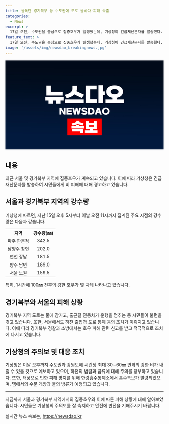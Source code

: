```yaml
---
title: 물폭탄 경기북부 등 수도권에 도로 물바다·피해 속출
categories:
  - News
excerpt: >
  17일 오전, 수도권을 중심으로 집중호우가 발생했는데, 기상청이 긴급재난문자를 발송했다. 도로가 물에 잠기고 전동차가 운행을 멈추는 등 시민들이 불편을 겪었으며, 출근길 차량이 우회운행하는 상황도 발생했다. 특히 경기북부 지역에서는 도로 침수로 인한 신고가 접수되었고, 긴급 구조작업 및 대피도 이뤄졌다. 이에 기상청은 오후까지 수도권과 강원도에 시간당 최대 30∼60㎜ 안팎의 강한 비가 더 올 수 있음을 예보했다. 한강홍수통제도 긴급 조치 상태이며, 산사태와 토사유출 등에 대해 주의를 당부했다.
feature_text: >
  17일 오전, 수도권을 중심으로 집중호우가 발생했는데, 기상청이 긴급재난문자를 발송했다. 도로가 물에 잠기고 전동차가 운행을 멈추는 등 시민들이 불편을 겪었으며, 출근길 차량이 우회운행하는 상황도 발생했다. 특히 경기북부 지역에서는 도로 침수로 인한 신고가 접수되었고, 긴급 구조작업 및 대피도 이뤄졌다. 이에 기상청은 오후까지 수도권과 강원도에 시간당 최대 30∼60㎜ 안팎의 강한 비가 더 올 수 있음을 예보했다. 한강홍수통제도 긴급 조치 상태이며, 산사태와 토사유출 등에 대해 주의를 당부했다.
image: '/assets/img/newsdao_breakingnews.jpg'
---
```


<p><img src="/assets/img/newsdao_breakingnews.jpg" alt="firstkoreanews 속보" /></p>

<h2 data-ke-size="size26">내용</h2>

<p data-ke-size="size16">최근 서울 및 경기북부 지역에 집중호우가 계속되고 있습니다. 이에 따라 기상청은 긴급재난문자를 발송하여 시민들에게 비 피해에 대해 경고하고 있습니다.</p>

<h2 data-ke-size="size24">서울과 경기북부 지역의 강수량</h2>

<p data-ke-size="size16">기상청에 따르면, 지난 15일 오후 5시부터 이날 오전 11시까지 집계된 주요 지점의 강수량은 다음과 같습니다.</p>

<table>
    <tr>
        <td style="text-align: center; height: 17px;"><b>지역</b></td>
        <td style="text-align: center; height: 17px;"><b>강수량(㎜)</b></td>
    </tr>
    <tr>
        <td style="text-align: center; height: 17px;">파주 판문점</td>
        <td style="text-align: center; height: 17px;">342.5</td>
    </tr>
    <tr>
        <td style="text-align: center; height: 17px;">남양주 창현</td>
        <td style="text-align: center; height: 17px;">202.0</td>
    </tr>
    <tr>
        <td style="text-align: center; height: 17px;">연천 장남</td>
        <td style="text-align: center; height: 17px;">181.5</td>
    </tr>
    <tr>
        <td style="text-align: center; height: 17px;">양주 남면</td>
        <td style="text-align: center; height: 17px;">189.0</td>
    </tr>
    <tr>
        <td style="text-align: center; height: 17px;">서울 노원</td>
        <td style="text-align: center; height: 17px;">159.5</td>
    </tr>
</table>

<p data-ke-size="size16">특히, 1시간에 100㎜ 전후의 강한 호우가 몇 차례 나타나고 있습니다.</p>

<h2 data-ke-size="size24">경기북부와 서울의 피해 상황</h2>

<p data-ke-size="size16">경기북부 지역 도로는 물에 잠기고, 출근길 전동차가 운행을 멈추는 등 시민들이 불편을 겪고 있습니다. 또한, 서울에서도 하천 출입과 도로 통제 등의 조치가 이뤄지고 있습니다. 이에 따라 경기북부 경찰과 소방에서는 호우 피해 관련 신고를 받고 적극적으로 조치에 나서고 있습니다.</p>

<h2 data-ke-size="size24">기상청의 주의보 및 대응 조치</h2>

<p data-ke-size="size16">기상청은 이날 오후까지 수도권과 강원도에 시간당 최대 30∼60㎜ 안팎의 강한 비가 내릴 수 있을 것으로 예보하고 있으며, 하천의 범람과 급류에 대해 주의를 당부하고 있습니다. 또한, 태풍으로 인한 피해 방지를 위해 한강홍수통제소에서 홍수특보가 발령되었으며, 댐에서의 수문 개방과 물의 방류가 예정되고 있습니다.</p>

<hr>

<p data-ke-size="size16">지금까지 서울과 경기북부 지역에서의 집중호우와 이에 따른 피해 상황에 대해 알아보았습니다. 시민들은 기상청의 주의보를 잘 숙지하고 안전에 만전을 기해주시기 바랍니다.</p>
실시간 뉴스 속보는, <a href="https://newsdao.kr" rel="dofollow">https://newsdao.kr</a>


